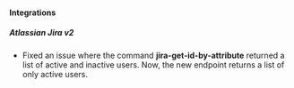 
#### Integrations
##### Atlassian Jira v2
- Fixed an issue where the command **jira-get-id-by-attribute** returned a list of active and inactive users. Now, the new endpoint returns a list of only active users.
